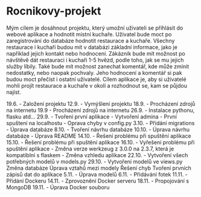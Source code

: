 # Rocnikovy-projekt

Mým cílem je dosáhnout projektu, který umožní uživateli se přihlásit do webové aplikace a hodnotit místní kuchaře. Uživatel bude moct po zaregistrování do databáze hodnotit restaurace a kuchaře. Všechny restaurace i kuchaři budou mít v databázi základní informace, jako je například jejich kontakt nebo hodnocení. Zákázník bude mít možnost po návštěvě dát restauraci i kuchaři 1-5 hvězd, podle toho, jak se mu jejich služby líbily. Také bude mít možnost zanechat komentář, kde může zmínit nedostatky, nebo naopak pochvaly. Jeho hodnocení a komentář si pak budou moct přečíst i ostatní uživatelé. Cílem aplikace je, aby si uživatelé mohli projít restaurace a kuchaře v okolí a rozhodnout se, kam se půjdou najíst.

19.6. - Založení projektu
12.9. - Vymýšlení projektu
18.9. - Procházení zdrojů na internetu 
19.9  - Procházení zdrojů na internetu
26.9. - Instalace pythonu, flasku atd...
29.9. - Tvoření první aplikace
      - Vytvoření admina
      - První spuštení na localhostu
      - Oprava chyby v config.py
3.10. - Přidání migrations
      - Úprava databáze
8.10. - Tvoření návrhu databáze
10.10. - Úprava návrhu databáze
       - Úprava README
14.10. - Řešení problému při spuštění aplikace
15.10. - Řešení problému při spuštění aplikace
16.10. - Vyřešení problému při spuštění aplikace
       - Změna verze werkzeug z 3.0.0 na 2.3.7, která je kompatiblní s flaskem
       - Změna vzhledu aplikace
22.10. - Vytvoření všech potřebných modelů v models.py
29.10. - Vytvoření modelů ve views.py
         Změna databáze
         Úprava vztahů mezi modely
         Řešení chyb
         Tvoření prvních zápisů dat do aplikace
5.11.  - Úprava modelů
6.11.  - Přidávání fotek
11.11. - Přidání Dockeru
14.11. - Zprovoznění Docker serveru
18.11. - Propojování s MongoDB
19.11. - Úprava Docker souboru

         
         
